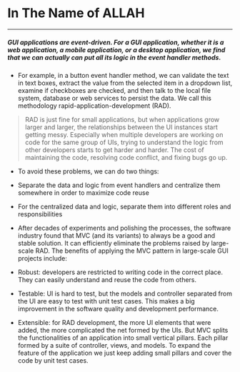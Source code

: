 # __In The Name of ALLAH__
---
##### GUI applications are event-driven. For a GUI application, whether it is a web application, a mobile application, or a desktop application, we find that we can actually can put all its logic in the event handler methods.
 - For example, in a button event handler method, we can validate the text in text boxes, extract the value from the selected item in a dropdown list, examine if checkboxes are checked, and then talk to the local file system, database or web services to persist the data. We call this methodology rapid-application-development (RAD).
 > RAD is just fine for small applications, but when applications grow larger and larger, the relationships between the UI instances start getting messy. Especially when multiple developers are working on code for the same group of UIs, trying to understand the logic from other developers starts to get harder and harder. The cost of maintaining the code, resolving code conflict, and fixing bugs go up.

 - To avoid these problems, we can do two things:
  - Separate the data and logic from event handlers and centralize them somewhere in order to maximize code reuse
  - For the centralized data and logic, separate them into different roles and responsibilities

- After decades of experiments and polishing the processes, the software industry found that MVC (and its variants) to always be a good and stable solution. It can efficiently eliminate the problems raised by large-scale RAD. The benefits of applying the MVC pattern in large-scale GUI projects include:

 - Robust: developers are restricted to writing code in the correct place. They can easily understand and reuse the code from others.
 - Testable: UI is hard to test, but the models and controller separated from the UI are easy to test with unit test cases. This makes a big improvement in the software quality and development performance.
 - Extensible: for RAD development, the more UI elements that were added, the more complicated the net formed by the UIs. But MVC splits the functionalities of an application into small vertical pillars. Each pillar formed by a suite of controller, views, and models. To expand the feature of the application we just keep adding small pillars and cover the code by unit test cases.
